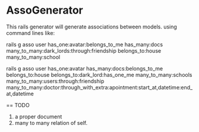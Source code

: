 # AssoGenerator
This rails generator will generate associations between models. 
using command lines like:

rails g asso user has_one:avatar:belongs_to_me has_many:docs many_to_many:dark_lords:through:friendship belongs_to:house many_to_many:school

   rails g asso user has_one:avatar has_many:docs:belongs_to_me belongs_to:house belongs_to:dark_lord:has_one_me many_to_many:schools many_to_many:users:through:friendship many_to_many:doctor:through_with_extra:apointment:start_at,datetime:end_at,datetime
      
== TODO
  1. a proper document
  2. many to many relation of self.
